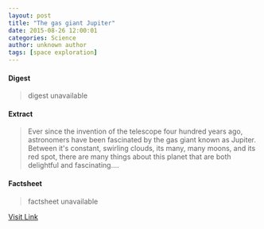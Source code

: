 ```yaml
---
layout: post
title: "The gas giant Jupiter"
date: 2015-08-26 12:00:01
categories: Science
author: unknown author
tags: [space exploration]
---
```



#### Digest
>digest unavailable

#### Extract
>Ever since the invention of the telescope four hundred years ago, astronomers have been fascinated by the gas giant known as Jupiter. Between it's constant, swirling clouds, its many, many moons, and its red spot, there are many things about this planet that are both delightful and fascinating....

#### Factsheet
>factsheet unavailable

[Visit Link](http://phys.org/news/2015-08-gas-giant-jupiter.html)


